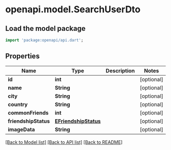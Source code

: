 # openapi.model.SearchUserDto

## Load the model package
```dart
import 'package:openapi/api.dart';
```

## Properties
Name | Type | Description | Notes
------------ | ------------- | ------------- | -------------
**id** | **int** |  | [optional] 
**name** | **String** |  | [optional] 
**city** | **String** |  | [optional] 
**country** | **String** |  | [optional] 
**commonFriends** | **int** |  | [optional] 
**friendshipStatus** | [**EFriendshipStatus**](EFriendshipStatus.md) |  | [optional] 
**imageData** | **String** |  | [optional] 

[[Back to Model list]](../README.md#documentation-for-models) [[Back to API list]](../README.md#documentation-for-api-endpoints) [[Back to README]](../README.md)


